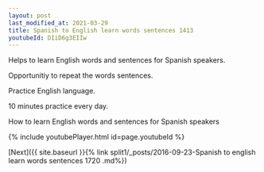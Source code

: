 ```yaml
---
layout: post
last_modified_at: 2021-03-29
title: Spanish to English learn words sentences 1413 
youtubeId: DIiD6g3EIIw
---
```

 
 
Helps to learn English words and sentences for Spanish speakers.

Opportunitiy to repeat the words sentences. 

Practice English language. 
 
10 minutes practice every day. 
 
How to learn English words and sentences for Spanish speakers 
 
{% include youtubePlayer.html id=page.youtubeId %}
 
 
[Next]({{ site.baseurl }}{% link  split1/_posts/2016-09-23-Spanish to english learn words sentences 1720 .md%})
 
